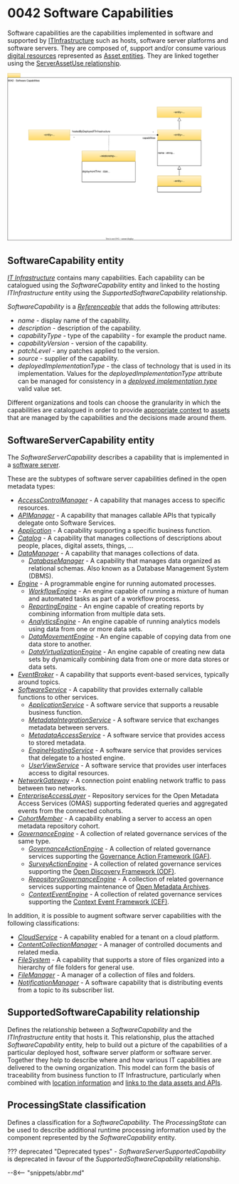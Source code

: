 <!-- SPDX-License-Identifier: CC-BY-4.0 -->
<!-- Copyright Contributors to the Egeria project. -->

# 0042 Software Capabilities

Software capabilities are the capabilities implemented in software and supported by [ITInfrastructure](/types/0/0030-Hosts-and-Platforms) such as hosts, software server platforms and software servers.  They are composed of, support and/or consume various [digital resources](/concepts/resources) represented as [Asset entities](/types/0/0010-Base-Model).  They are linked together using the [ServerAssetUse relationship](/types/0045-Servers-and-Assets). 

![UML](0042-Software-Capabilities.svg)

## SoftwareCapability entity

[*IT Infrastructure*](/types/0/0030-Hosts-and-Platforms) contains many capabilities.  Each capability can be catalogued using the *SoftwareCapability* entity and linked to the hosting *ITInfrastructure* entity using the *SupportedSoftwareCapability* relationship.

*SoftwareCapability* is a [*Referenceable*](/types/0/0010-Base-Model) that adds the following attributes:

* *name* - display name of the capability.
* *description* - description of the capability.
* *capabilityType* - type of the capability - for example the product name.
* *capabilityVersion* - version of the capability.
* *patchLevel* - any patches applied to the version.
* *source* - supplier of the capability.
* *deployedImplementationType* - the class of technology that is used in its implementation. Values for the *deployedImplementationType* attribute can be managed for consistency in a [*deployed implementation type*](/concepts/deployed-implementation-type) valid value set.

Different organizations and tools can choose the granularity in which the capabilities are catalogued in order to provide [appropriate context](/0/0045-Servers-and-Assets) to [assets](/types/0/0010-Base-Model) that are managed by the capabilities and the decisions made around them.

## SoftwareServerCapability entity

The *SoftwareServerCapability* describes a capability that is implemented in a [software server](/types/0/0040-Software-Server).  

These are the subtypes of software server capabilities defined in the open metadata types:

- [*AccessControlManager*](/types/0/0050-Applications-and-Processes/#accesscontrolmanager) - A capability that manages access to specific resources.
- [*APIManager*](/types/0/0050-Applications-and-Processes/#apimanager) - A capability that manages callable APIs that typically delegate onto Software Services.
- [*Application*](/types/0/0050-Applications-and-Processes/#application) - A capability supporting a specific business function.
- [*Catalog*](/types/0/0050-Applications-and-Processes/#catalog) - A capability that manages collections of descriptions about people, places, digital assets, things, ...
- [*DataManager*](/types/0/0050-Applications-and-Processes/#datamanager) - A capability that manages collections of data.
    - [*DatabaseManager*](/types/0/0050-Applications-and-Processes/#databasemanager) - A capability that manages data organized as relational schemas.  Also known as a Database Management System (DBMS).
- [*Engine*](/types/0/0055-Data-Processing-Engines/#engine) - A programmable engine for running automated processes.
    - [*WorkflowEngine*](/types/0/0055-Data-Processing-Engines/#workflowengine) - An engine capable of running a mixture of human and automated tasks as part of a workflow process.
    - [*ReportingEngine*](/types/0/0055-Data-Processing-Engines/#reportingengine) - An engine capable of creating reports by combining information from multiple data sets.
    - [*AnalyticsEngine*](/types/0/0055-Data-Processing-Engines/#analyticsengine) - An engine capable of running analytics models using data from one or more data sets.
    - [*DataMovementEngine*](/types/0/0055-Data-Processing-Engines/#datamovementengine) - An engine capable of copying data from one data store to another.
    - [*DataVirtualizationEngine*](/types/0/0055-Data-Processing-Engines/#datavirtualizationengine) - An engine capable of creating new data sets by dynamically combining data from one or more data stores or data sets.
- [*EventBroker*](/types/0/0050-Applications-and-Processes/#eventbroker) - A capability that supports event-based services, typically around topics.
- [*SoftwareService*](/types/0/0057-Software-Services/#softwareservice) - A capability that provides externally callable functions to other services.
    - [*ApplicationService*](/types/0/0057-Software-Services/#applicationservice) - A software service that supports a reusable business function.
    - [*MetadataIntegrationService*](/types/0/0057-Software-Services/#metadataintegrationservice) - A software service that exchanges metadata between servers.
    - [*MetadataAccessService*](/types/0/0057-Software-Services/#metadataaccessservice) - A software service that provides access to stored metadata.
    - [*EngineHostingService*](/types/0/0057-Software-Services/#enginehostingservice) - A software service that provides services that delegate to a hosted engine.
    - [*UserViewService*](/types/0/0057-Software-Services/#userviewservice) - A software service that provides user interfaces access to digital resources.
- [*NetworkGateway*](/types/0/0070-Networks-and-Gateways/#networkgateway) - A connection point enabling network traffic to pass between two networks.
- [*EnterpriseAccessLayer*](/types/0/0057-Software-Services/#enterpriseaccesslayer) - Repository services for the Open Metadata Access Services (OMAS) supporting federated queries and aggregated events from the connected cohorts.
- [*CohortMember*](/types/0/0057-Software-Services/#cohortmember) - A capability enabling a server to access an open metadata repository cohort.
- [*GovernanceEngine*](/types/4/0461-Governance-Engines/#governanceengine) - A collection of related governance services of the same type.
    - [*GovernanceActionEngine*](/types/4/0461-Governance-Engines) - A collection of related governance services supporting the [Governance Action Framework (GAF)](/frameworks/gaf/overview).
    - [*SurveyActionEngine*](/types/4/0461-Governance-Engines) - A collection of related governance services supporting the [Open Discovery Framework (ODF)](/frameworks/odf/overview).
    - [*RepositoryGovernanceEngine*](/types/4/0461-Governance-Engines) - A collection of related governance services supporting maintenance of [Open Metadata Archives](/concepts/open-metadata-archive).
    - [*ContextEventEngine*](/types/4/0461-Governance-Engines) - A collection of related governance services supporting the [Context Event Framework (CEF)](/frameworks/cef/overview).

In addition, it is possible to augment software server capabilities with the following classifications:

- [*CloudService*](/types/0/0090-Cloud-Platforms-and-Services/#cloudservice) - A capability enabled for a tenant on a cloud platform.
- [*ContentCollectionManager*](/types/0/0056-Resource-Managers/#contentcollectionmanager) - A manager of controlled documents and related media.
- [*FileSystem*](/types/0/0056-Resource-Managers/#filesystem) - A capability that supports a store of files organized into a hierarchy of file folders for general use.
- [*FileManager*](/types/0/0056-Resource-Managers/#filemanager) - A manager of a collection of files and folders.
- [*NotificationManager*](/types/0/0056-Resource-Managers/#notificationmanager) - A software capability that is distributing events from a topic to its subscriber list.

## SupportedSoftwareCapability relationship

Defines the relationship between a *SoftwareCapability* and the *ITInfrastructure* entity that hosts it.  This relationship, plus the attached *SoftwareCapability* entity, help to build out a picture of the capabilities of a particular deployed host, software server platform or software server.  Together they help to describe where and how various IT capabilities are delivered to the owning organization.  This model can form the basis of traceability from business function to IT Infrastructure, particularly when combined with [location information](/types/0/0025-Locations) and [links to the data assets and APIs](/types/0/0045-Servers-and-Assets). 

## ProcessingState classification

Defines a classification for a *SoftwareCapability*. The *ProcessingState* can be used to describe additional runtime processing information used by the component represented by the *SoftwareCapability* entity.

??? deprecated "Deprecated types"
    - *SoftwareServerSupportedCapability* is deprecated in favour of the *SupportedSoftwareCapability* relationship.
    
--8<-- "snippets/abbr.md"
